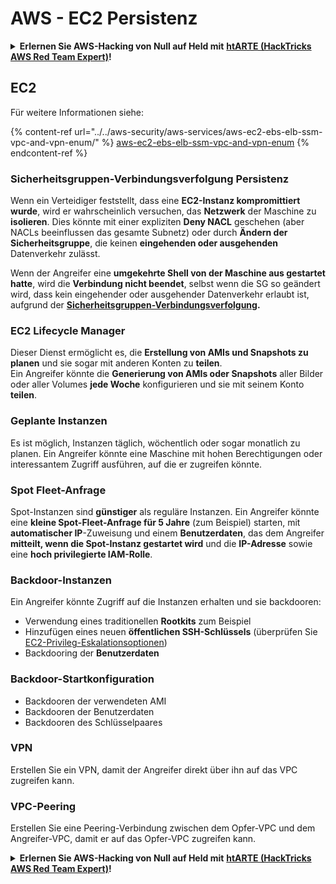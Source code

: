 # AWS - EC2 Persistenz

<details>

<summary><strong>Erlernen Sie AWS-Hacking von Null auf Held mit</strong> <a href="https://training.hacktricks.xyz/courses/arte"><strong>htARTE (HackTricks AWS Red Team Expert)</strong></a><strong>!</strong></summary>

Andere Möglichkeiten, HackTricks zu unterstützen:

* Wenn Sie Ihr **Unternehmen in HackTricks beworben sehen möchten** oder **HackTricks im PDF-Format herunterladen möchten**, überprüfen Sie die [**ABONNEMENTPLÄNE**](https://github.com/sponsors/carlospolop)!
* Holen Sie sich das [**offizielle PEASS & HackTricks-Merchandise**](https://peass.creator-spring.com)
* Entdecken Sie [**The PEASS Family**](https://opensea.io/collection/the-peass-family), unsere Sammlung exklusiver [**NFTs**](https://opensea.io/collection/the-peass-family)
* **Treten Sie der** 💬 [**Discord-Gruppe**](https://discord.gg/hRep4RUj7f) oder der [**Telegram-Gruppe**](https://t.me/peass) bei oder **folgen** Sie uns auf **Twitter** 🐦 [**@hacktricks_live**](https://twitter.com/hacktricks_live)**.**
* **Teilen Sie Ihre Hacking-Tricks, indem Sie PRs an die** [**HackTricks**](https://github.com/carlospolop/hacktricks) und [**HackTricks Cloud**](https://github.com/carlospolop/hacktricks-cloud) GitHub-Repositorys senden.

</details>

## EC2

Für weitere Informationen siehe:

{% content-ref url="../../aws-security/aws-services/aws-ec2-ebs-elb-ssm-vpc-and-vpn-enum/" %}
[aws-ec2-ebs-elb-ssm-vpc-and-vpn-enum](../../aws-security/aws-services/aws-ec2-ebs-elb-ssm-vpc-and-vpn-enum/)
{% endcontent-ref %}

### Sicherheitsgruppen-Verbindungsverfolgung Persistenz

Wenn ein Verteidiger feststellt, dass eine **EC2-Instanz kompromittiert wurde**, wird er wahrscheinlich versuchen, das **Netzwerk** der Maschine zu **isolieren**. Dies könnte mit einer expliziten **Deny NACL** geschehen (aber NACLs beeinflussen das gesamte Subnetz) oder durch **Ändern der Sicherheitsgruppe**, die keinen **eingehenden oder ausgehenden** Datenverkehr zulässt.

Wenn der Angreifer eine **umgekehrte Shell von der Maschine aus gestartet hatte**, wird die **Verbindung nicht beendet**, selbst wenn die SG so geändert wird, dass kein eingehender oder ausgehender Datenverkehr erlaubt ist, aufgrund der [**Sicherheitsgruppen-Verbindungsverfolgung**](https://docs.aws.amazon.com/AWSEC2/latest/UserGuide/security-group-connection-tracking.html)**.**

### EC2 Lifecycle Manager

Dieser Dienst ermöglicht es, die **Erstellung von AMIs und Snapshots zu planen** und sie sogar mit anderen Konten zu **teilen**.\
Ein Angreifer könnte die **Generierung von AMIs oder Snapshots** aller Bilder oder aller Volumes **jede Woche** konfigurieren und sie mit seinem Konto **teilen**.

### Geplante Instanzen

Es ist möglich, Instanzen täglich, wöchentlich oder sogar monatlich zu planen. Ein Angreifer könnte eine Maschine mit hohen Berechtigungen oder interessantem Zugriff ausführen, auf die er zugreifen könnte.

### Spot Fleet-Anfrage

Spot-Instanzen sind **günstiger** als reguläre Instanzen. Ein Angreifer könnte eine **kleine Spot-Fleet-Anfrage für 5 Jahre** (zum Beispiel) starten, mit **automatischer IP**-Zuweisung und einem **Benutzerdaten**, das dem Angreifer **mitteilt, wenn die Spot-Instanz gestartet wird** und die **IP-Adresse** sowie eine **hoch privilegierte IAM-Rolle**.

### Backdoor-Instanzen

Ein Angreifer könnte Zugriff auf die Instanzen erhalten und sie backdooren:

* Verwendung eines traditionellen **Rootkits** zum Beispiel
* Hinzufügen eines neuen **öffentlichen SSH-Schlüssels** (überprüfen Sie [EC2-Privileg-Eskalationsoptionen](../../aws-security/aws-privilege-escalation/aws-ec2-privesc.md))
* Backdooring der **Benutzerdaten**

### **Backdoor-Startkonfiguration**

* Backdooren der verwendeten AMI
* Backdooren der Benutzerdaten
* Backdooren des Schlüsselpaares

### VPN

Erstellen Sie ein VPN, damit der Angreifer direkt über ihn auf das VPC zugreifen kann.

### VPC-Peering

Erstellen Sie eine Peering-Verbindung zwischen dem Opfer-VPC und dem Angreifer-VPC, damit er auf das Opfer-VPC zugreifen kann.

<details>

<summary><strong>Erlernen Sie AWS-Hacking von Null auf Held mit</strong> <a href="https://training.hacktricks.xyz/courses/arte"><strong>htARTE (HackTricks AWS Red Team Expert)</strong></a><strong>!</strong></summary>

Andere Möglichkeiten, HackTricks zu unterstützen:

* Wenn Sie Ihr **Unternehmen in HackTricks beworben sehen möchten** oder **HackTricks im PDF-Format herunterladen möchten**, überprüfen Sie die [**ABONNEMENTPLÄNE**](https://github.com/sponsors/carlospolop)!
* Holen Sie sich das [**offizielle PEASS & HackTricks-Merchandise**](https://peass.creator-spring.com)
* Entdecken Sie [**The PEASS Family**](https://opensea.io/collection/the-peass-family), unsere Sammlung exklusiver [**NFTs**](https://opensea.io/collection/the-peass-family)
* **Treten Sie der** 💬 [**Discord-Gruppe**](https://discord.gg/hRep4RUj7f) oder der [**Telegram-Gruppe**](https://t.me/peass) bei oder **folgen** Sie uns auf **Twitter** 🐦 [**@hacktricks_live**](https://twitter.com/hacktricks_live)**.**
* **Teilen Sie Ihre Hacking-Tricks, indem Sie PRs an die** [**HackTricks**](https://github.com/carlospolop/hacktricks) und [**HackTricks Cloud**](https://github.com/carlospolop/hacktricks-cloud) GitHub-Repositorys senden.

</details>
